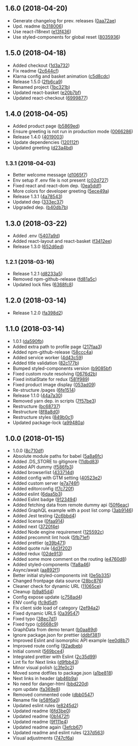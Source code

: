 <a name="1.6.0"></a>
## 1.6.0 (2018-04-20)

* Generate changelog for prev. releases ([0aa72ae](https://github.com/snowballdigital/crystallize-frontend-boilerplate/commit/0aa72ae))
* Upd. readme ([b318006](https://github.com/snowballdigital/crystallize-frontend-boilerplate/commit/b318006))
* Use react-i18next ([e13f436](https://github.com/snowballdigital/crystallize-frontend-boilerplate/commit/e13f436))
* Use styled-components for global reset ([8035936](https://github.com/snowballdigital/crystallize-frontend-boilerplate/commit/8035936))



<a name="1.5.0"></a>
## 1.5.0 (2018-04-18)

* Added checkout ([1d3a732](https://github.com/snowballdigital/crystallize-frontend-boilerplate/commit/1d3a732))
* Fix readme ([2c644cf](https://github.com/snowballdigital/crystallize-frontend-boilerplate/commit/2c644cf))
* Klarna config and basket animation ([c5d8cdc](https://github.com/snowballdigital/crystallize-frontend-boilerplate/commit/c5d8cdc))
* Release 1.5.0 ([2fb6ca9](https://github.com/snowballdigital/crystallize-frontend-boilerplate/commit/2fb6ca9))
* Renamed project ([1bc321b](https://github.com/snowballdigital/crystallize-frontend-boilerplate/commit/1bc321b))
* Updated react-basket ([e20b7bf](https://github.com/snowballdigital/crystallize-frontend-boilerplate/commit/e20b7bf))
* Updated react-checkout ([6999877](https://github.com/snowballdigital/crystallize-frontend-boilerplate/commit/6999877))



<a name="1.4.0"></a>
## 1.4.0 (2018-04-05)

* Added product page ([b5869ed](https://github.com/snowballdigital/crystallize-frontend-boilerplate/commit/b5869ed))
* Ensure greeting is not run in production mode ([0066286](https://github.com/snowballdigital/crystallize-frontend-boilerplate/commit/0066286))
* Release 1.4.0 ([4019003](https://github.com/snowballdigital/crystallize-frontend-boilerplate/commit/4019003))
* Update dependencies ([120112f](https://github.com/snowballdigital/crystallize-frontend-boilerplate/commit/120112f))
* Updated greeting ([d23a4bd](https://github.com/snowballdigital/crystallize-frontend-boilerplate/commit/d23a4bd))



<a name="1.3.1"></a>
## <small>1.3.1 (2018-04-03)</small>

* Better welcome message ([d1065f7](https://github.com/snowballdigital/crystallize-frontend-boilerplate/commit/d1065f7))
* Env setup if .env file is not present ([c02d727](https://github.com/snowballdigital/crystallize-frontend-boilerplate/commit/c02d727))
* Fixed react and react-dom dep. ([0ea5ddf](https://github.com/snowballdigital/crystallize-frontend-boilerplate/commit/0ea5ddf))
* More colors for developer greeting ([5ece49a](https://github.com/snowballdigital/crystallize-frontend-boilerplate/commit/5ece49a))
* Release 1.3.1 ([4a78543](https://github.com/snowballdigital/crystallize-frontend-boilerplate/commit/4a78543))
* Updated dep ([333ec37](https://github.com/snowballdigital/crystallize-frontend-boilerplate/commit/333ec37))
* Upgraded dep. ([b40db7b](https://github.com/snowballdigital/crystallize-frontend-boilerplate/commit/b40db7b))



<a name="1.3.0"></a>
## 1.3.0 (2018-03-22)

* Added .env ([5407a9d](https://github.com/snowballdigital/crystallize-frontend-boilerplate/commit/5407a9d))
* Added react-layout and react-basket ([f3412ee](https://github.com/snowballdigital/crystallize-frontend-boilerplate/commit/f3412ee))
* Release 1.3.0 ([652d6ed](https://github.com/snowballdigital/crystallize-frontend-boilerplate/commit/652d6ed))



<a name="1.2.1"></a>
## <small>1.2.1 (2018-03-16)</small>

* Release 1.2.1 ([d8233a5](https://github.com/snowballdigital/crystallize-frontend-boilerplate/commit/d8233a5))
* Removed npm-github-release ([fd81a5c](https://github.com/snowballdigital/crystallize-frontend-boilerplate/commit/fd81a5c))
* Updated lock files ([6368fc8](https://github.com/snowballdigital/crystallize-frontend-boilerplate/commit/6368fc8))



<a name="1.2.0"></a>
## 1.2.0 (2018-03-14)

* Release 1.2.0 ([fa398d2](https://github.com/snowballdigital/crystallize-frontend-boilerplate/commit/fa398d2))



<a name="1.1.0"></a>
## 1.1.0 (2018-03-14)

* 1.0.1 ([da590fb](https://github.com/snowballdigital/crystallize-frontend-boilerplate/commit/da590fb))
* Added extra path to profile page ([217faa3](https://github.com/snowballdigital/crystallize-frontend-boilerplate/commit/217faa3))
* Added npm-github-release ([58ccc4a](https://github.com/snowballdigital/crystallize-frontend-boilerplate/commit/58ccc4a))
* Added service worker ([4d43c59](https://github.com/snowballdigital/crystallize-frontend-boilerplate/commit/4d43c59))
* Added title validation ([82c177b](https://github.com/snowballdigital/crystallize-frontend-boilerplate/commit/82c177b))
* Bumped styled-components version ([b9085bf](https://github.com/snowballdigital/crystallize-frontend-boilerplate/commit/b9085bf))
* Fixed custom route resolving ([0676d2b](https://github.com/snowballdigital/crystallize-frontend-boilerplate/commit/0676d2b))
* Fixed initialState for redux ([581f989](https://github.com/snowballdigital/crystallize-frontend-boilerplate/commit/581f989))
* Fixed product image display ([053ad09](https://github.com/snowballdigital/crystallize-frontend-boilerplate/commit/053ad09))
* Re-structure /pages ([6fe1514](https://github.com/snowballdigital/crystallize-frontend-boilerplate/commit/6fe1514))
* Release 1.1.0 ([44a7a30](https://github.com/snowballdigital/crystallize-frontend-boilerplate/commit/44a7a30))
* Removed yarn dep. in scripts ([7f57be3](https://github.com/snowballdigital/crystallize-frontend-boilerplate/commit/7f57be3))
* Restructure ([bc68737](https://github.com/snowballdigital/crystallize-frontend-boilerplate/commit/bc68737))
* Restructure ([8f8a8d0](https://github.com/snowballdigital/crystallize-frontend-boilerplate/commit/8f8a8d0))
* Restructure styles ([849b0c1](https://github.com/snowballdigital/crystallize-frontend-boilerplate/commit/849b0c1))
* Updated package-lock ([a99480a](https://github.com/snowballdigital/crystallize-frontend-boilerplate/commit/a99480a))



<a name="1.0.0"></a>
## 1.0.0 (2018-01-15)

* 1.0.0 ([8c710df](https://github.com/snowballdigital/crystallize-frontend-boilerplate/commit/8c710df))
* Absolute module paths for babel ([5a8a6fc](https://github.com/snowballdigital/crystallize-frontend-boilerplate/commit/5a8a6fc))
* Added .DS_STORE to gitignore ([11dbd83](https://github.com/snowballdigital/crystallize-frontend-boilerplate/commit/11dbd83))
* Added API dummy ([f586fb3](https://github.com/snowballdigital/crystallize-frontend-boilerplate/commit/f586fb3))
* Added browserlist ([433714d](https://github.com/snowballdigital/crystallize-frontend-boilerplate/commit/433714d))
* Added config with GTM setting ([40523e2](https://github.com/snowballdigital/crystallize-frontend-boilerplate/commit/40523e2))
* Added custom server ([e7a746f](https://github.com/snowballdigital/crystallize-frontend-boilerplate/commit/e7a746f))
* Added editorconfig ([f7c720f](https://github.com/snowballdigital/crystallize-frontend-boilerplate/commit/f7c720f))
* Added eslint ([6daa5b3](https://github.com/snowballdigital/crystallize-frontend-boilerplate/commit/6daa5b3))
* Added Eslint badge ([9123494](https://github.com/snowballdigital/crystallize-frontend-boilerplate/commit/9123494))
* Added fetching data from remote dummy api ([50f6eac](https://github.com/snowballdigital/crystallize-frontend-boilerplate/commit/50f6eac))
* Added GraphQL example with a post list comp ([3ab9146](https://github.com/snowballdigital/crystallize-frontend-boilerplate/commit/3ab9146))
* Added Jest testing ([2c6bbd4](https://github.com/snowballdigital/crystallize-frontend-boilerplate/commit/2c6bbd4))
* Added license ([0faa914](https://github.com/snowballdigital/crystallize-frontend-boilerplate/commit/0faa914))
* Added next ([3720f4e](https://github.com/snowballdigital/crystallize-frontend-boilerplate/commit/3720f4e))
* Added Node engine requirement ([125592c](https://github.com/snowballdigital/crystallize-frontend-boilerplate/commit/125592c))
* Added precommit lint hook ([5fb71ef](https://github.com/snowballdigital/crystallize-frontend-boilerplate/commit/5fb71ef))
* Added prettier ([e39b471](https://github.com/snowballdigital/crystallize-frontend-boilerplate/commit/e39b471))
* Added quote rule ([4d3f202](https://github.com/snowballdigital/crystallize-frontend-boilerplate/commit/4d3f202))
* Added redux ([02de913](https://github.com/snowballdigital/crystallize-frontend-boilerplate/commit/02de913))
* Added some more comment on the routing ([e4760d8](https://github.com/snowballdigital/crystallize-frontend-boilerplate/commit/e4760d8))
* Added styled-components ([1fa8a46](https://github.com/snowballdigital/crystallize-frontend-boilerplate/commit/1fa8a46))
* Async/await ([aa892f1](https://github.com/snowballdigital/crystallize-frontend-boilerplate/commit/aa892f1))
* Better initial styled-components init ([0e5b335](https://github.com/snowballdigital/crystallize-frontend-boilerplate/commit/0e5b335))
* Changed frontpage data source ([28bc876](https://github.com/snowballdigital/crystallize-frontend-boilerplate/commit/28bc876))
* Cleaner check for dynamic URL ([11065ce](https://github.com/snowballdigital/crystallize-frontend-boilerplate/commit/11065ce))
* Cleanup ([b9a85d4](https://github.com/snowballdigital/crystallize-frontend-boilerplate/commit/b9a85d4))
* Config expose update ([c758ad4](https://github.com/snowballdigital/crystallize-frontend-boilerplate/commit/c758ad4))
* ENV config ([fc9d5df](https://github.com/snowballdigital/crystallize-frontend-boilerplate/commit/fc9d5df))
* Fix client side load of category ([2ef94a2](https://github.com/snowballdigital/crystallize-frontend-boilerplate/commit/2ef94a2))
* Fixed dynamic URLS ([0a39547](https://github.com/snowballdigital/crystallize-frontend-boilerplate/commit/0a39547))
* Fixed typo ([38ec7d1](https://github.com/snowballdigital/crystallize-frontend-boilerplate/commit/38ec7d1))
* Fixed typo ([c6668c9](https://github.com/snowballdigital/crystallize-frontend-boilerplate/commit/c6668c9))
* GraphData from demo tenant ([b0aa89d](https://github.com/snowballdigital/crystallize-frontend-boilerplate/commit/b0aa89d))
* Ignore package.json for prettier ([ddbf381](https://github.com/snowballdigital/crystallize-frontend-boilerplate/commit/ddbf381))
* Improved Eslint and isomorphic API example ([ee0d8b7](https://github.com/snowballdigital/crystallize-frontend-boilerplate/commit/ee0d8b7))
* Improved route config ([92adbeb](https://github.com/snowballdigital/crystallize-frontend-boilerplate/commit/92adbeb))
* Initial commit ([569bce4](https://github.com/snowballdigital/crystallize-frontend-boilerplate/commit/569bce4))
* Integrated prettier with Eslint ([2c35d99](https://github.com/snowballdigital/crystallize-frontend-boilerplate/commit/2c35d99))
* Lint fix for Next links ([d9fbb43](https://github.com/snowballdigital/crystallize-frontend-boilerplate/commit/d9fbb43))
* Minor visual polish ([c3fe0c2](https://github.com/snowballdigital/crystallize-frontend-boilerplate/commit/c3fe0c2))
* Moved some dotfiles to package.json ([a1be818](https://github.com/snowballdigital/crystallize-frontend-boilerplate/commit/a1be818))
* Next links in header ([ab46b9a](https://github.com/snowballdigital/crystallize-frontend-boilerplate/commit/ab46b9a))
* No need for danger-html ([bbd220d](https://github.com/snowballdigital/crystallize-frontend-boilerplate/commit/bbd220d))
* npm update ([fa369e8](https://github.com/snowballdigital/crystallize-frontend-boilerplate/commit/fa369e8))
* Removed commented code ([dbb0547](https://github.com/snowballdigital/crystallize-frontend-boilerplate/commit/dbb0547))
* Rename file ([e58f6a0](https://github.com/snowballdigital/crystallize-frontend-boilerplate/commit/e58f6a0))
* Updated eslint rules ([e8245d2](https://github.com/snowballdigital/crystallize-frontend-boilerplate/commit/e8245d2))
* Updated readme ([6fd3be0](https://github.com/snowballdigital/crystallize-frontend-boilerplate/commit/6fd3be0))
* Updated readme ([0b1472f](https://github.com/snowballdigital/crystallize-frontend-boilerplate/commit/0b1472f))
* Updated readme ([9f111e4](https://github.com/snowballdigital/crystallize-frontend-boilerplate/commit/9f111e4))
* Updated readme again ([3efcb67](https://github.com/snowballdigital/crystallize-frontend-boilerplate/commit/3efcb67))
* Updated readme and eslint rules ([237d563](https://github.com/snowballdigital/crystallize-frontend-boilerplate/commit/237d563))
* Visual adjustments ([747cf6a](https://github.com/snowballdigital/crystallize-frontend-boilerplate/commit/747cf6a))




